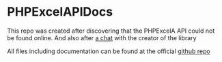 PHPExcelAPIDocs
===============

This repo was created after discovering that the PHPExcelA API could not be found online.
And also after [a chat](http://stackoverflow.com/questions/18203595/how-do-i-get-a-range-of-cells-in-phpexcel/18203764#comment-26680685) with the creator of the library

All files including documentation can be found at the official [github repo](https://github.com/PHPOffice/PHPExcel)
